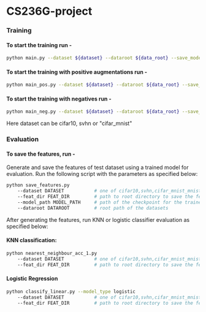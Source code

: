# CS236G-project

### Training

#### To start the training run -

```bash
python main.py --dataset ${dataset} --dataroot ${data_root} --save_model_dir ${model_dir} --save_image_dir ${image_dir}
```

#### To start the training with positive augmentations run -

```bash
python main_pos.py --dataset ${dataset} --dataroot ${data_root} --save_model_dir ${model_dir} --save_image_dir ${image_dir} --alpha 0.5
```

#### To start the training with negatives run -

```bash
python main_neg.py --dataset ${dataset} --dataroot ${data_root} --save_model_dir ${model_dir} --save_image_dir ${image_dir} --alpha 0.5
```

Here dataset can be cifar10, svhn or "cifar_mnist"

### Evaluation


#### To save the features, run -
Generate and save the features of test dataset using a trained model for evaluation. 
Run the following script with the parameters as specified below:
```bash
python save_features.py 
    --dataset DATASET           # one of cifar10,svhn,cifar_mnist_mnist,cifar_mnist_cifar,timagenet
    --feat_dir FEAT_DIR         # path to root directory to save the features
    --model_path MODEL_PATH     # path of the checkpoint for the trained model
    --dataroot DATAROOT         # root path of the datasets
```

After generating the features, run KNN or logistic classifier evaluation as specified below:
#### KNN classification:

```bash
python nearest_neighbour_acc_1.py 
    --dataset DATASET           # one of cifar10,svhn,cifar_mnist_mnist,cifar_mnist_cifar,timagenet
    --feat_dir FEAT_DIR         # path to root directory to save the features
```

#### Logistic Regression
```bash
python classify_linear.py --model_type logistic
    --dataset DATASET           # one of cifar10,svhn,cifar_mnist_mnist,cifar_mnist_cifar,timagenet
    --feat_dir FEAT_DIR         # path to root directory to save the features

```

